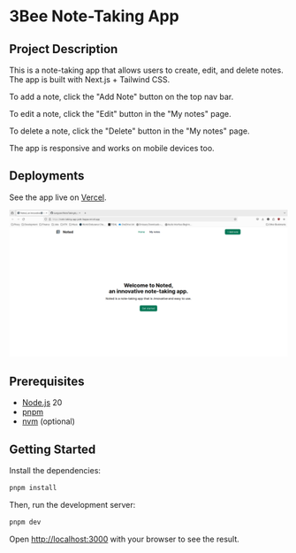 # 3Bee Note-Taking App

## Project Description

This is a note-taking app that allows users to create, edit, and delete notes. The app is built with Next.js + Tailwind CSS.

To add a note, click the "Add Note" button on the top nav bar.

To edit a note, click the "Edit" button in the "My notes" page.

To delete a note, click the "Delete" button in the "My notes" page.

The app is responsive and works on mobile devices too.

## Deployments

See the app live on [Vercel](https://note-taking-app-jade-kappa.vercel.app/).

![Screenshot](./docs/screen.png)

## Prerequisites

- [Node.js](https://nodejs.org/en/) 20
- [pnpm](https://pnpm.io/)
- [nvm](https://github.com/nvm-sh/nvm) (optional)

## Getting Started

Install the dependencies:

```bash
pnpm install
```

Then, run the development server:

```bash
pnpm dev
```

Open [http://localhost:3000](http://localhost:3000) with your browser to see the result.
